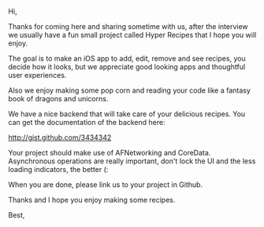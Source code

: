 Hi,

Thanks for coming here and sharing sometime with us, after the interview we usually have a fun small project called Hyper Recipes that I hope you will enjoy.

The goal is to make an iOS app to add, edit, remove and see recipes, you decide how it looks, but we appreciate good looking apps and thoughtful user experiences.

Also we enjoy making some pop corn and reading your code like a fantasy book of dragons and unicorns.

We have a nice backend that will take care of your delicious recipes. You can get the documentation of the backend here:

http://gist.github.com/3434342

Your project should make use of AFNetworking and CoreData. Asynchronous operations are really important, don't lock the UI and the less loading indicators, the better (:

When you are done, please link us to your project in Github.

Thanks and I hope you enjoy making some recipes.

Best,